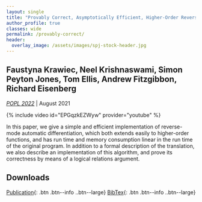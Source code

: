 ```yaml
---
layout: single
title: "Provably Correct, Asymptotically Efficient, Higher-Order Reverse-Mode Automatic Differentiation"
author_profile: true
classes: wide
permalink: /provably-correct/
header:
  overlay_image: /assets/images/spj-stock-header.jpg
---
```


## Faustyna Krawiec, Neel Krishnaswami, Simon Peyton Jones, Tom Ellis, Andrew Fitzgibbon, Richard Eisenberg

_[POPL 2022](https://popl22.sigplan.org)_ | August 2021

{% include video id="EPGqzkEZWyw" provider="youtube" %}

In this paper, we give a simple and efficient implementation of reverse-mode automatic differentiation, which both extends easily to higher-order functions, and has run time and memory consumption linear in the run time of the original program. In addition to a formal description of the translation, we also describe an implementation of this algorithm, and prove its correctness by means of a logical relations argument.

## Downloads

[Publication](/assets/pdfs/higher-order-ad.pdf){: .btn .btn--info ..btn--large}
[BibTex](/assets/bibtex/provably-correct.bib){: .btn .btn--info ..btn--large}
